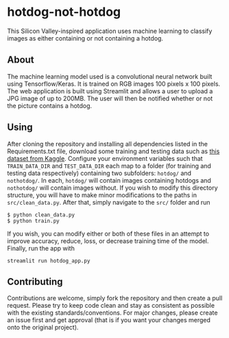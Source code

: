 # hotdog-not-hotdog
This Silicon Valley-inspired application uses machine learning to classify images as either containing or not containing a hotdog.

## About
The machine learning model used is a convolutional neural network built using Tensorflow/Keras. It is trained on RGB images 100 pixels x 100 pixels.
The web application is built using Streamlit and allows a user to upload a JPG image of up to 200MB. The user will then be notified whether or not the picture contains a hotdog.

## Using
After cloning the repository and installing all dependencies listed in the Requirements.txt file, download some training and testing data such as [this dataset from Kaggle](https://www.kaggle.com/yashvrdnjain/hotdognothotdog). Configure your environment variables such that `TRAIN_DATA_DIR` and `TEST_DATA_DIR` each map to a folder (for training and testing data respectively) containing two subfolders: `hotdog/` and `nothotdog/`. In each, `hotdog/` will contain images containing hotdogs and `nothotdog/` will contain images without. If you wish to modify this directory structure, you will have to make minor modifications to the paths in `src/clean_data.py`. After that, simply navigate to the `src/` folder and run
```
$ python clean_data.py
$ python train.py
```
If you wish, you can modify either or both of these files in an attempt to improve accuracy, reduce, loss, or decrease training time of the model.
Finally, run the app with
```
streamlit run hotdog_app.py
```

## Contributing
Contributions are welcome, simply fork the repository and then create a pull request. Please try to keep code clean and stay as consistent as possible with the existing standards/conventions. For major changes, please create an issue first and get approval (that is if you want your changes merged onto the original project).
